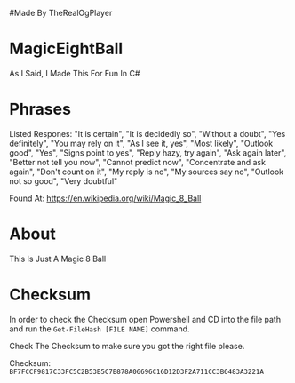 #Made By TheRealOgPlayer

# MagicEightBall
As I Said, I Made This For Fun In C#

# Phrases
Listed Respones: "It is certain", "It is decidedly so", "Without a doubt", "Yes definitely", "You may rely on it", "As I see it, yes", "Most likely", "Outlook good", "Yes", "Signs point to yes", "Reply hazy, try again", "Ask again later", "Better not tell you now", "Cannot predict now", "Concentrate and ask again", "Don't count on it", "My reply is no", "My sources say no", "Outlook not so good", "Very doubtful"

Found At: https://en.wikipedia.org/wiki/Magic_8_Ball

# About
This Is Just A Magic 8 Ball

# Checksum
In order to check the Checksum open Powershell and CD into the file path and run the `Get-FileHash [FILE NAME]` command.

Check The Checksum to make sure you got the right file please.

Checksum: `BF7FCCF9817C33FC5C2B53B5C7B878A06696C16D12D3F2A711CC3B6483A3221A`
